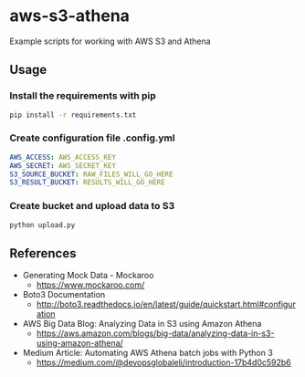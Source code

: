 # aws-s3-athena
Example scripts for working with AWS S3 and Athena


## Usage

### Install the requirements with pip

```bash
pip install -r requirements.txt
```

### Create configuration file .config.yml

```yaml
AWS_ACCESS: AWS_ACCESS_KEY
AWS_SECRET: AWS_SECRET_KEY
S3_SOURCE_BUCKET: RAW_FILES_WILL_GO_HERE
S3_RESULT_BUCKET: RESULTS_WILL_GO_HERE
```

### Create bucket and upload data to S3

```bash
python upload.py
```

## References

- Generating Mock Data - Mockaroo
  - https://www.mockaroo.com/
- Boto3 Documentation
  - http://boto3.readthedocs.io/en/latest/guide/quickstart.html#configuration 
- AWS Big Data Blog: Analyzing Data in S3 using Amazon Athena 
  - https://aws.amazon.com/blogs/big-data/analyzing-data-in-s3-using-amazon-athena/
- Medium Article: Automating AWS Athena batch jobs with Python 3
  - https://medium.com/@devopsglobaleli/introduction-17b4d0c592b6

